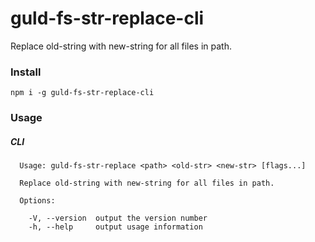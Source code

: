 # guld-fs-str-replace-cli

Replace old-string with new-string for all files in path.

### Install

```
npm i -g guld-fs-str-replace-cli
```

### Usage

##### CLI

```
  Usage: guld-fs-str-replace <path> <old-str> <new-str> [flags...]

  Replace old-string with new-string for all files in path.

  Options:

    -V, --version  output the version number
    -h, --help     output usage information
```
